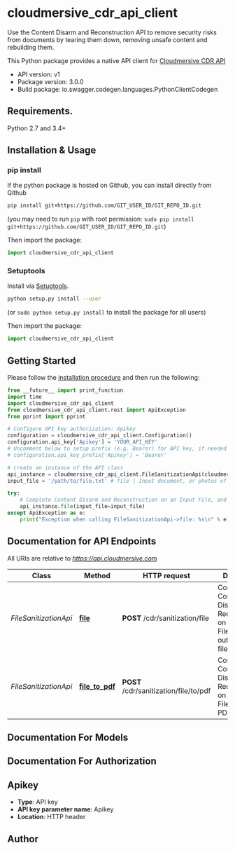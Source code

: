 # cloudmersive_cdr_api_client
Use the Content Disarm and Reconstruction API to remove security risks from documents by tearing them down, removing unsafe content and rebuilding them.

This Python package provides a native API client for [Cloudmersive CDR API](https://cloudmersive.com/cdr-api)

- API version: v1
- Package version: 3.0.0
- Build package: io.swagger.codegen.languages.PythonClientCodegen

## Requirements.

Python 2.7 and 3.4+

## Installation & Usage
### pip install

If the python package is hosted on Github, you can install directly from Github

```sh
pip install git+https://github.com/GIT_USER_ID/GIT_REPO_ID.git
```
(you may need to run `pip` with root permission: `sudo pip install git+https://github.com/GIT_USER_ID/GIT_REPO_ID.git`)

Then import the package:
```python
import cloudmersive_cdr_api_client 
```

### Setuptools

Install via [Setuptools](http://pypi.python.org/pypi/setuptools).

```sh
python setup.py install --user
```
(or `sudo python setup.py install` to install the package for all users)

Then import the package:
```python
import cloudmersive_cdr_api_client
```

## Getting Started

Please follow the [installation procedure](#installation--usage) and then run the following:

```python
from __future__ import print_function
import time
import cloudmersive_cdr_api_client
from cloudmersive_cdr_api_client.rest import ApiException
from pprint import pprint

# Configure API key authorization: Apikey
configuration = cloudmersive_cdr_api_client.Configuration()
configuration.api_key['Apikey'] = 'YOUR_API_KEY'
# Uncomment below to setup prefix (e.g. Bearer) for API key, if needed
# configuration.api_key_prefix['Apikey'] = 'Bearer'

# create an instance of the API class
api_instance = cloudmersive_cdr_api_client.FileSanitizationApi(cloudmersive_cdr_api_client.ApiClient(configuration))
input_file = '/path/to/file.txt' # file | Input document, or photos of a document, to extract data from (optional)

try:
    # Complete Content Disarm and Reconstruction on an Input File, and output in same file format
    api_instance.file(input_file=input_file)
except ApiException as e:
    print("Exception when calling FileSanitizationApi->file: %s\n" % e)

```

## Documentation for API Endpoints

All URIs are relative to *https://api.cloudmersive.com*

Class | Method | HTTP request | Description
------------ | ------------- | ------------- | -------------
*FileSanitizationApi* | [**file**](docs/FileSanitizationApi.md#file) | **POST** /cdr/sanitization/file | Complete Content Disarm and Reconstruction on an Input File, and output in same file format
*FileSanitizationApi* | [**file_to_pdf**](docs/FileSanitizationApi.md#file_to_pdf) | **POST** /cdr/sanitization/file/to/pdf | Complete Content Disarm and Reconstruction on an Input File with PDF/A Output


## Documentation For Models



## Documentation For Authorization


## Apikey

- **Type**: API key
- **API key parameter name**: Apikey
- **Location**: HTTP header


## Author



